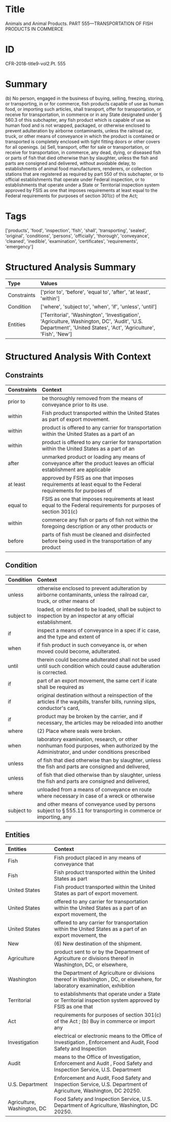 # Title

 Animals and Animal Products. PART 555—TRANSPORTATION OF FISH PRODUCTS IN COMMERCE


# ID

 CFR-2018-title9-vol2.Pt. 555


# Summary

(b) No person, engaged in the business of buying, selling, freezing, storing, or transporting, in or for commerce, fish products capable of use as human food, or importing such articles, shall transport, offer for transportation, or receive for transportation, in commerce or in any State designated under &#167;&#8201;560.3 of this subchapter, any fish product which is capable of use as human food and is not wrapped, packaged, or otherwise enclosed to prevent adulteration by airborne contaminants, unless the railroad car, truck, or other means of conveyance in which the product is contained or transported is completely enclosed with tight fitting doors or other covers for all openings.
(a) Sell, transport, offer for sale or transportation, or receive for transportation, in commerce, any dead, dying, or diseased fish or parts of fish that died otherwise than by slaughter, unless the fish and parts are consigned and delivered, without avoidable delay, to establishments of animal food manufacturers, renderers, or collection stations that are registered as required by part 550 of this subchapter, or to official establishments that operate under Federal inspection, or to establishments that operate under a State or Territorial inspection system approved by FSIS as one that imposes requirements at least equal to the Federal requirements for purposes of section 301(c) of the Act;


# Tags

['products', 'food', 'inspection', 'fish', 'shall', 'transporting', 'sealed', 'original', 'conditions', 'persons', 'officially', 'thorough', 'conveyance', 'cleaned', 'inedible', 'examination', 'certificates', 'requirements', 'emergency']


# Structured Analysis Summary

| Type        | Values                                                                                                                                                          |
|:------------|:----------------------------------------------------------------------------------------------------------------------------------------------------------------|
| Constraints | ['prior to', 'before', 'equal to', 'after', 'at least', 'within']                                                                                               |
| Condition   | ['where', 'subject to', 'when', 'if', 'unless', 'until']                                                                                                        |
| Entities    | ['Territorial', 'Washington', 'Investigation', 'Agriculture, Washington, DC', 'Audit', 'U.S. Department', 'United States', 'Act', 'Agriculture', 'Fish', 'New'] |


# Structured Analysis With Context

 


## Constraints

| Constraints   | Context                                                                                                               |
|:--------------|:----------------------------------------------------------------------------------------------------------------------|
| prior to      | be thoroughly removed from the means of conveyance prior to  its use.                                                 |
| within        | Fish product transported  within  the United States as part of export movement.                                       |
| within        | product is offered to any carrier for transportation within the United States as a part of an                         |
| within        | product is offered to any carrier for transportation within the United States as a part of an                         |
| after         | unmarked product or loading any means of conveyance after the product leaves an official establishment are applicable |
| at least      | approved by FSIS as one that imposes requirements at least equal to the Federal requirements for purposes of          |
| equal to      | FSIS as one that imposes requirements at least equal to the Federal requirements for purposes of section 301(c)       |
| within        | commerce any fish or parts of fish not within the foregoing description or any other products or                      |
| before        | parts of fish must be cleaned and disinfected before being used in the transportation of any product                  |


## Condition

| Condition   | Context                                                                                                                                  |
|:------------|:-----------------------------------------------------------------------------------------------------------------------------------------|
| unless      | otherwise enclosed to prevent adulteration by airborne contaminants, unless the railroad car, truck, or other means of                   |
| subject to  | loaded, or intended to be loaded, shall be subject to  inspection by an inspector at any official establishment.                         |
| if          | inspect a means of conveyance in a spec if ic case, and the type and extent of                                                           |
| when        | if fish product in such conveyance is, or when  moved could become, adulterated.                                                         |
| until       | therein could become adulterated shall not be used until  such condition which could cause adulteration is corrected.                    |
| if          | part of an export movement, the same cert if icate shall be required as                                                                  |
| if          | original destination without a reinspection of the articles if the waybills, transfer bills, running slips, conductor's card,            |
| if          | product may be broken by the carrier, and if necessary, the articles may be reloaded into another                                        |
| where       | (2) Place  where  seals were broken.                                                                                                     |
| when        | laboratory examination, research, or other nonhuman food purposes, when authorized by the Administrator, and under conditions prescribed |
| unless      | of fish that died otherwise than by slaughter, unless the fish and parts are consigned and delivered,                                    |
| unless      | of fish that died otherwise than by slaughter, unless the fish and parts are consigned and delivered,                                    |
| where       | unloaded from a means of conveyance en route where necessary in case of a wreck or otherwise                                             |
| subject to  | and other means of conveyance used by persons subject to &#167;&#8201;555.11 for transporting in commerce or importing, any              |


## Entities

| Entities                    | Context                                                                                                                     |
|:----------------------------|:----------------------------------------------------------------------------------------------------------------------------|
| Fish                        | Fish product placed in any means of conveyance that                                                                         |
| Fish                        | Fish product transported within the United States as part                                                                   |
| United States               | Fish product transported within the  United States  as part of export movement.                                             |
| United States               | offered to any carrier for transportation within the United States as a part of an export movement, the                     |
| United States               | offered to any carrier for transportation within the United States as a part of an export movement, the                     |
| New                         | (6)  New  destination of the shipment.                                                                                      |
| Agriculture                 | product sent to or by the Department of Agriculture or divisions thereof in Washington, DC, or elsewhere,                   |
| Washington                  | the Department of Agriculture or divisions thereof in Washington , DC, or elsewhere, for laboratory examination, exhibition |
| Territorial                 | to establishments that operate under a State or Territorial inspection system approved by FSIS as one that                  |
| Act                         | requirements for purposes of section 301(c) of the Act ; (b) Buy in commerce or import any                                  |
| Investigation               | electrical or electronic means to the Office of Investigation , Enforcement and Audit, Food Safety and Inspection           |
| Audit                       | means to the Office of Investigation, Enforcement and Audit , Food Safety and Inspection Service, U.S. Department           |
| U.S. Department             | Enforcement and Audit, Food Safety and Inspection Service, U.S. Department  of Agriculture, Washington, DC 20250.           |
| Agriculture, Washington, DC | Food Safety and Inspection Service, U.S. Department of Agriculture, Washington, DC  20250.                                  |


